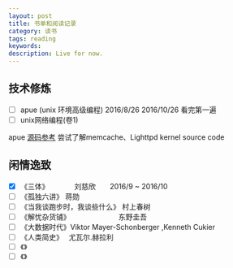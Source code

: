 ```yaml
---
layout: post
title: 书单和阅读记录
category: 读书
tags: reading
keywords: 
description: Live for now.
---
```

## 技术修炼
- [ ] apue (unix 环境高级编程) 2016/8/26 2016/10/26 看完第一遍
- [ ] unix网络编程(卷1) 

apue [源码参考](http://www.apuebook.com/code3e.html)
尝试了解memcache、Lighttpd kernel source code

## 闲情逸致
- [x] 《三体》 　　　   刘慈欣　　2016/9 ~ 2016/10
- [ ] 《孤独六讲》    蒋勋
- [ ] 《当我谈跑步时，我谈些什么》   村上春树
- [ ] 《解忧杂货铺》　　　　　　　        东野圭吾
- [ ] 《大数据时代》Viktor Mayer-Schonberger ,Kenneth Cukier
- [ ] 《人类简史》　 尤瓦尔.赫拉利
- [ ] 《》
- [ ] 《》
